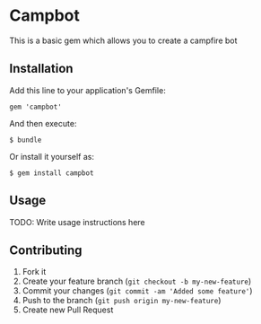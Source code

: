 # Campbot

This is a basic gem which allows you to create a campfire bot

## Installation

Add this line to your application's Gemfile:

    gem 'campbot'

And then execute:

    $ bundle

Or install it yourself as:

    $ gem install campbot

## Usage

TODO: Write usage instructions here

## Contributing

1. Fork it
2. Create your feature branch (`git checkout -b my-new-feature`)
3. Commit your changes (`git commit -am 'Added some feature'`)
4. Push to the branch (`git push origin my-new-feature`)
5. Create new Pull Request
